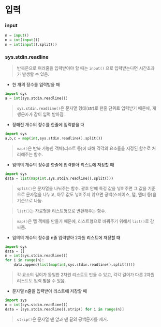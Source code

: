 # 입력

### input

```python
n = input()
n = int(input())
n = int(input().split())
```





### sys.stdin.readline

> 반복문으로 여러줄을 입력받아야 할 때는 `input()` 으로 입력받는다면 시간초과가 발생할 수 있음.

- 한 개의 정수를 입력받을 때

```python
import sys
a = int(sys.stdin.readline())
```

> `sys.stdin.readline()`은 문자열 형태(str)로  한줄 단위로 입력받기 때문에, 개행문자가 같이 입력 받아짐. 

- 정해진 개수의 정수를 한줄에 입력받을 때 

```python
import sys
a,b,c = map(int,sys.stdin.readline().split())
```

> `map()`은 반복 가능한 객체(리스트 등)에 대해 각각의 요소들을 지정된 함수로 처리해주는 함수.

- 임의의 개수의 정수를 한줄에 입력받아 리스트에 저장할 때

```python
import sys
data = list(map(int,sys.stdin.readline().split()))
```

>`split()`은 문자열을 나눠주는 함수.  괄호 안에 특정 값을 넣어주면 그 값을 기준으로 문자열을 나누고, 아무 값도 넣어주지 않으면 공백(스페이스, 탭, 엔터 등)을 기준으로 나눔.

> `list()`는 자료형을 리스트형으로 변환해주는 함수.

> `map()`은 맵 객체를 만들기 때문에, 리스트형으로 바꿔주기 위해서 `list()`로 감싸줌.

- 임의의 개수의 정수를 n줄 입력받아 2차원 리스트에 저장할 때

```python
import sys
data = []
n = int(sys.stdin.readline())
for i in range(n):
    data.append(list(map(int,sys.stdin.readline().split())))
```

> 각 요소의 길이가 동일한 2차원 리스트도 만들 수 있고, 각각 길이가 다른 2차원 리스트도 입력 받을 수 있음.

- 문자열 n줄을 입력받아 리스트에 저장할 때

```python
import sys
n = int(sys.stdin.readline())
data = [sys.stdin.readline().strip() for i in range(n)]
```

> `strip()`은 문자열 맨 앞과 맨 끝의 공백문자를 제거.